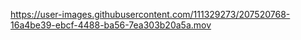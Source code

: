



https://user-images.githubusercontent.com/111329273/207520768-16a4be39-ebcf-4488-ba56-7ea303b20a5a.mov

